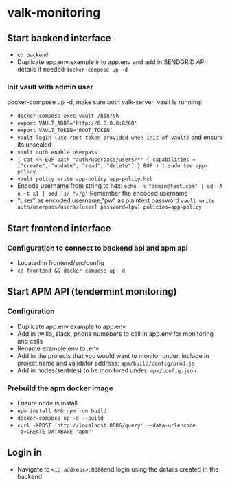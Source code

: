 # valk-monitoring

## Start backend interface
- `cd backend`
- Duplicate app.env.example into app.env and add in SENDGRID API details if needed
`docker-compose up -d`
### Init vault with admin user
docker-compose up -d, make sure both valk-server, vault is running:
- `docker-compose exec vault /bin/sh`
- `export VAULT_ADDR='http://0.0.0.0:8200'`
- `export VAULT_TOKEN='ROOT_TOKEN'`
- `vault login (use root token provided when init of vault)` and ensure its unsealed 
- `vault auth enable userpass`
- `(
cat <<-EOF
path "auth/userpass/users/*" {
  capabilities = ["create", "update", "read", "delete"]
}
EOF
) | sudo tee app-policy`
- `vault policy write app-policy app-policy.hcl`
- Encode username from string to hex: `echo -n "admin@test.com" | od -A n -t x1 | sed 's/ *//g'` Remember the encoded username
- "user" as encoded username,"pw" as plaintext password `vault write auth/userpass/users/[user] password=[pw] policies=app-policy`

## Start frontend interface
### Configuration to connect to backend api and apm api
- Located in frontend/src/config
- `cd frontend && docker-compose up -d`

## Start APM API (tendermint monitoring)

### Configuration
- Duplicate app.env.example to app.env
- Add in twillo, slack, phone numebers to call in app.env for monitoring and calls
- Rename example.env to .env
- Add in the projects that you would want to monitor under, include in project name and validator address: `apm/build/config/prod.js`
- Add in nodes(sentries) to be monitored under: `apm/config.json`

### Prebuild the apm docker image
- Ensure node is install
- `npm install &*& npm run build`
- `docker-compose up -d --build`
- `curl -XPOST 'http://localhost:8086/query' --data-urlencode 'q=CREATE DATABASE "apm"'`


## Login in
- Navigate to `<ip address>:8080`and login using the details created in the backend